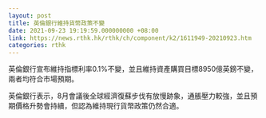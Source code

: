 ```yaml
---
layout: post
title: 英倫銀行維持貨幣政策不變
date: 2021-09-23 19:19:59.000000000 +08:00
link: https://news.rthk.hk/rthk/ch/component/k2/1611949-20210923.htm
categories: rthk
---
```


英倫銀行宣布維持指標利率0.1%不變，並且維持資產購買目標8950億英鎊不變，兩者均符合市場預期。

英倫銀行表示，8月會議後全球經濟復蘇步伐有放慢跡象，通脹壓力較強，並且預期價格升勢會持續，但認為維持現行貨幣政策仍然合適。

